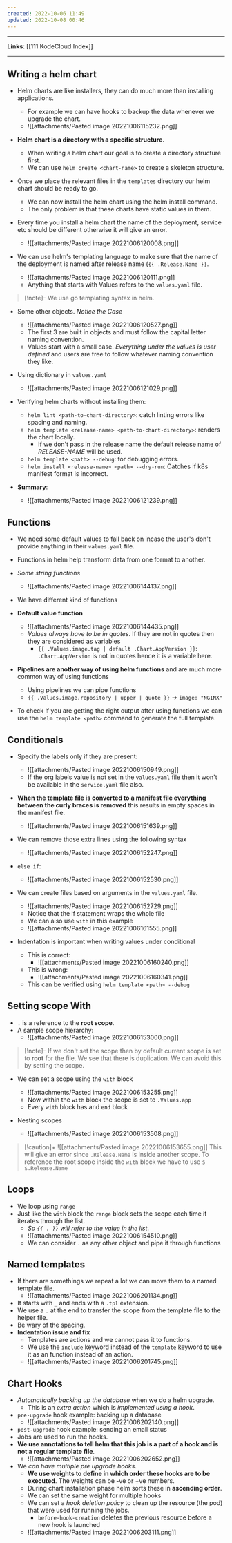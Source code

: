 ```yaml
---
created: 2022-10-06 11:49
updated: 2022-10-08 00:46
---
```

---
**Links**: [[111 KodeCloud Index]]

---
## Writing a helm chart
- Helm charts are like installers, they can do much more than installing applications.
	- For example we can have hooks to backup the data whenever we upgrade the chart.
	- ![[attachments/Pasted image 20221006115232.png]]

- **Helm chart is a directory with a specific structure**.
	- When writing a helm chart our goal is to create a directory structure first.
	- We can use `helm create <chart-name>` to create a skeleton structure.

- Once we place the relevant files in the `templates` directory our helm chart should be ready to go.
	- We can now install the helm chart using the helm install command.
	- The only problem is that these charts have static values in them.
- Every time you install a helm chart the name of the deployment, service etc should be different otherwise it will give an error.
	- ![[attachments/Pasted image 20221006120008.png]]
- We can use helm's templating language to make sure that the name of the deployment is named after release name (`{{ .Release.Name }}`.
	- ![[attachments/Pasted image 20221006120111.png]]
	- Anything that starts with Values refers to the `values.yaml` file.

> [!note]- We use go templating syntax in helm.

- Some other objects. *Notice the Case*
	- ![[attachments/Pasted image 20221006120527.png]]
	- The first 3 are built in objects and must follow the capital letter naming convention.
	- Values start with a small case. *Everything under the values is user defined* and users are free to follow whatever naming convention they like.

- Using dictionary in `values.yaml`
	- ![[attachments/Pasted image 20221006121029.png]]

- Verifying helm charts without installing them:
	- `helm lint <path-to-chart-directory>`: catch linting errors like spacing and naming.
	- `helm template <release-name> <path-to-chart-directory>`: renders the chart locally. 
		- If we don't pass in the release name the default release name of *RELEASE-NAME* will be used.
	- `helm template <path> --debug`: for debugging errors.
	- `helm install <release-name> <path> --dry-run`: Catches if k8s manifest format is incorrect.

- **Summary**:
	- ![[attachments/Pasted image 20221006121239.png]]

## Functions
- We need some default values to fall back on incase the user's don't provide anything in their `values.yaml` file.
- Functions in helm help transform data from one format to another.
- *Some string functions*
	- ![[attachments/Pasted image 20221006144137.png]]
- We have different kind of functions 
- **Default value function**
	- ![[attachments/Pasted image 20221006144435.png]]
	- *Values always have to be in quotes*. If they are not in quotes then they are considered as variables
		- `{{ .Values.image.tag | default .Chart.AppVersion }}`: `.Chart.AppVersion` is not in quotes hence it is a variable here.
- **Pipelines are another way of using helm functions** and are much more common way of using functions
	- Using pipelines we can pipe functions
	- `{{ .Values.image.repository | upper | quote }}` -> `image: "NGINX"`

- To check if you are getting the right output after using functions we can use the `helm template <path>` command to generate the full template.

## Conditionals
- Specify the labels only if they are present:
	- ![[attachments/Pasted image 20221006150949.png]]
	- If the org labels value is not set in the `values.yaml` file then it won't be available in the `service.yaml` file also.
- **When the template file is converted to a manifest file everything between the curly braces is removed** this results in empty spaces in the manifest file.
	- ![[attachments/Pasted image 20221006151639.png]]
- We can remove those extra lines using the following syntax
	- ![[attachments/Pasted image 20221006152247.png]]
- `else if`:
	- ![[attachments/Pasted image 20221006152530.png]]

- We can create files based on arguments in the `values.yaml` file.
	- ![[attachments/Pasted image 20221006152729.png]]
	- Notice that the if statement wraps the whole file
	- We can also use `with` in this example
	- ![[attachments/Pasted image 20221006161555.png]]

- Indentation is important when writing values under conditional
	- This is correct:
		- ![[attachments/Pasted image 20221006160240.png]]
	- This is wrong:
		- ![[attachments/Pasted image 20221006160341.png]]
	- This can be verified using `helm template <path> --debug`

## Setting scope With
- `.` is a reference to the **root scope**.
- A sample scope hierarchy:
	- ![[attachments/Pasted image 20221006153000.png]]
	
> [!note]- If we don't set the scope then by default current scope is set to **root** for the file.
> We see that there is duplication. We can avoid this by setting the scope.

- We can set a scope using the `with` block
	- ![[attachments/Pasted image 20221006153255.png]]
	- Now within the `with` block the scope is set to `.Values.app`
	- Every `with` block has and `end` block

- Nesting scopes
	- ![[attachments/Pasted image 20221006153508.png]]

> [!caution]+ 
> ![[attachments/Pasted image 20221006153655.png]]
> This will give an error since `.Release.Name` is inside another scope.
> To reference the root scope inside the `with` block we have to use `$`
> `$.Release.Name`

## Loops 
- We loop using `range`
- Just like the `with` block the `range` block sets the scope each time it iterates through the list.
	- *So `{{ . }}` will refer to the value in the list*.
	- ![[attachments/Pasted image 20221006154510.png]]
	- We can consider `.` as any other object and pipe it through functions

## Named templates
- If there are somethings we repeat a lot we can move them to a named template file.
	- ![[attachments/Pasted image 20221006201134.png]]
- It starts with `_` and ends with a `.tpl` extension.
- We use a `.` at the end to transfer the scope from the template file to the helper file.
- Be wary of the spacing.
- **Indentation issue and fix**
	- Templates are actions and we cannot pass it to functions. 
	- We use the `include` keyword instead of the `template` keyword to use it as an function instead of an action.
	- ![[attachments/Pasted image 20221006201745.png]]

## Chart Hooks
- *Automatically backing up the database* when we do a helm upgrade. 
	- This is an *extra action* which is *implemented using a hook*.
- `pre-upgrade` hook example: backing up a database
	- ![[attachments/Pasted image 20221006202140.png]]
- `post-upgrade` hook example: sending an email status
- Jobs are used to run the hooks.
- **We use annotations to tell helm that this job is a part of a hook and is not a regular template file**.
	- ![[attachments/Pasted image 20221006202652.png]]
- We *can have multiple pre upgrade hooks*.
	- **We use weights to define in which order these hooks are to be executed**. The weights can be -ve or +ve numbers.
	- During chart installation phase helm sorts these in **ascending order**.
	- We can set the same weight for multiple hooks
	- We can set a *hook deletion policy* to clean up the resource (the pod) that were used for running the jobs.
		- `before-hook-creation` deletes the previous resource before a new hook is launched
	- ![[attachments/Pasted image 20221006203111.png]]
